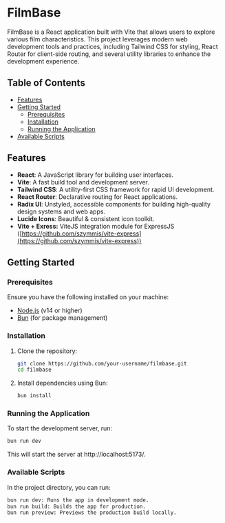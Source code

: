 # FilmBase

FilmBase is a React application built with Vite that allows users to explore various film characteristics. This project leverages modern web development tools and practices, including Tailwind CSS for styling, React Router for client-side routing, and several utility libraries to enhance the development experience.

## Table of Contents

- [Features](#features)
- [Getting Started](#getting-started)
  - [Prerequisites](#prerequisites)
  - [Installation](#installation)
  - [Running the Application](#running-the-application)
- [Available Scripts](#available-scripts)

## Features

- **React**: A JavaScript library for building user interfaces.
- **Vite**: A fast build tool and development server.
- **Tailwind CSS**: A utility-first CSS framework for rapid UI development.
- **React Router**: Declarative routing for React applications.
- **Radix UI**: Unstyled, accessible components for building high-quality design systems and web apps.
- **Lucide Icons**: Beautiful & consistent icon toolkit.
- **Vite + Exress:** ViteJS integration module for ExpressJS ([https://github.com/szymmis/vite-express](https://github.com/szymmis/vite-express))

## Getting Started

### Prerequisites

Ensure you have the following installed on your machine:

- [Node.js](https://nodejs.org/) (v14 or higher)
- [Bun](https://bun.sh/) (for package management)

### Installation

1. Clone the repository:

   ```sh
   git clone https://github.com/your-username/filmbase.git
   cd filmbase
   ```
2. Install dependencies using Bun:

   ```sh
   bun install
   ```

### Running the Application

To start the development server, run:

```sh
bun run dev
```

This will start the server at http://localhost:5173/.

### Available Scripts

In the project directory, you can run:

```sh
bun run dev: Runs the app in development mode.
bun run build: Builds the app for production.
bun run preview: Previews the production build locally.
```
